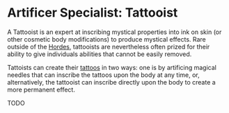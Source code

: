 # Artificer Specialist: Tattooist
A Tattooist is an expert at inscribing mystical properties into ink on skin (or other cosmetic body modifications) to produce mystical effects. Rare outside of the [Hordes](/Races/Hordes.md), tattooists are nevertheless often prized for their ability to give individuals abilities that cannot be easily removed.

Tattoists can create their [tattoos](/Magic/Tattoos.md) in two ways: one is by artificing magical needles that can inscribe the tattoos upon the body at any time, or, alternatively, the tattooist can inscribe directly upon the body to create a more permanent effect.

TODO



